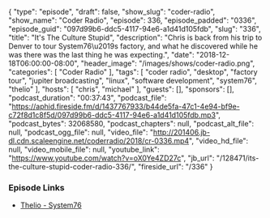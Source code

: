 {
  "type": "episode",
  "draft": false,
  "show_slug": "coder-radio",
  "show_name": "Coder Radio",
  "episode": 336,
  "episode_padded": "0336",
  "episode_guid": "097d99b6-ddc5-4117-94e6-a1d41d105fdb",
  "slug": "336",
  "title": "It's The Culture Stupid",
  "description": "Chris is back from his trip to Denver to tour System76\u2019s factory, and what he discovered while he was there was the last thing he was expecting.",
  "date": "2018-12-18T06:00:00-08:00",
  "header_image": "/images/shows/coder-radio.png",
  "categories": [
    "Coder Radio"
  ],
  "tags": [
    "coder radio",
    "desktop",
    "factory tour",
    "jupiter broadcasting",
    "linux",
    "software development",
    "system76",
    "thelio"
  ],
  "hosts": [
    "chris",
    "michael"
  ],
  "guests": [],
  "sponsors": [],
  "podcast_duration": "00:37:43",
  "podcast_file": "https://aphid.fireside.fm/d/1437767933/b44de5fa-47c1-4e94-bf9e-c72f8d1c8f5d/097d99b6-ddc5-4117-94e6-a1d41d105fdb.mp3",
  "podcast_bytes": 32068580,
  "podcast_chapters": null,
  "podcast_alt_file": null,
  "podcast_ogg_file": null,
  "video_file": "http://201406.jb-dl.cdn.scaleengine.net/coderradio/2018/cr-0336.mp4",
  "video_hd_file": null,
  "video_mobile_file": null,
  "youtube_link": "https://www.youtube.com/watch?v=oX0Ye4ZD27c",
  "jb_url": "/128471/its-the-culture-stupid-coder-radio-336/",
  "fireside_url": "/336"
}


### Episode Links

  * [Thelio - System76](https://system76.com/desktops "Thelio - System76")


